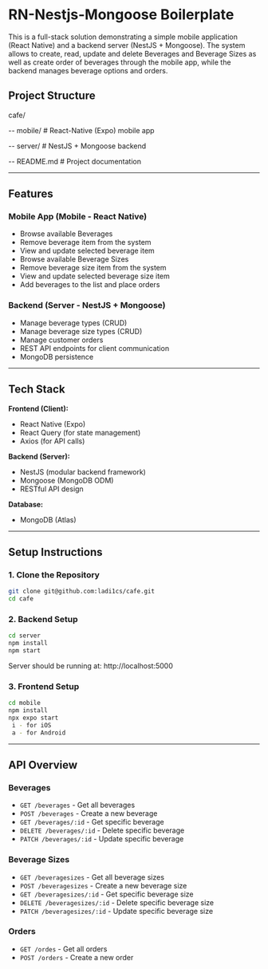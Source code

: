 # RN-Nestjs-Mongoose Boilerplate
This is a full-stack solution demonstrating a simple mobile application (React Native) and a backend server (NestJS + Mongoose).
The system allows to create, read, update and delete Beverages and Beverage Sizes as well as create order of beverages through the mobile app, while the backend manages beverage options and orders.

## Project Structure

cafe/

-- mobile/ # React-Native (Expo) mobile app

-- server/ # NestJS + Mongoose backend

-- README.md # Project documentation


---

## Features

### Mobile App (Mobile - React Native)
- Browse available Beverages
- Remove beverage item from the system
- View and update selected beverage item
- Browse available Beverage Sizes
- Remove beverage size item from the system
- View and update selected beverage size item
- Add beverages to the list and place orders

### Backend (Server - NestJS + Mongoose)
- Manage beverage types (CRUD)
- Manage beverage size types (CRUD)
- Manage customer orders
- REST API endpoints for client communication
- MongoDB persistence

---

## Tech Stack

**Frontend (Client):**
- React Native (Expo)
- React Query (for state management)
- Axios (for API calls)

**Backend (Server):**
- NestJS (modular backend framework)
- Mongoose (MongoDB ODM)
- RESTful API design

**Database:**
- MongoDB (Atlas)

---

## Setup Instructions

### 1. Clone the Repository
```bash
git clone git@github.com:ladi1cs/cafe.git
cd cafe
```

### 2. Backend Setup
```bash
cd server
npm install
npm start
```
Server should be running at: http://localhost:5000

### 3. Frontend Setup
```bash
cd mobile
npm install
npx expo start
 i - for iOS
 a - for Android 
```

---

## API Overview

### Beverages
 * ```GET /beverages``` - Get all beverages
 * ```POST /beverages``` - Create a new beverage
 * ```GET /beverages/:id``` - Get specific beverage
 * ```DELETE /beverages/:id``` - Delete specific beverage
 * ```PATCH /beverages/:id``` - Update specific beverage
   
### Beverage Sizes
 * ```GET /beveragesizes``` - Get all beverage sizes
 * ```POST /beveragesizes``` - Create a new beverage size
 * ```GET /beveragesizes/:id``` - Get specific beverage size
 * ```DELETE /beveragesizes/:id``` - Delete specific beverage size
 * ```PATCH /beveragesizes/:id``` - Update specific beverage size

### Orders
 * ```GET /ordes``` - Get all orders
 * ```POST /orders``` - Create a new order




